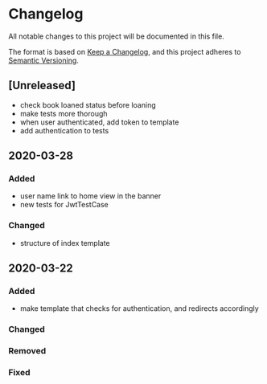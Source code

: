 # Changelog
All notable changes to this project will be documented in this file.

The format is based on [Keep a Changelog](https://keepachangelog.com/en/1.0.0/),
and this project adheres to [Semantic Versioning](https://semver.org/spec/v2.0.0.html).

## [Unreleased]
- check book loaned status before loaning
- make tests more thorough
- when user authenticated, add token to template
- add authentication to tests


## 2020-03-28
### Added
- user name link to home view in the banner
- new tests for JwtTestCase

### Changed
- structure of index template

## 2020-03-22
### Added
- make template that checks for authentication, and redirects accordingly

### Changed

### Removed

### Fixed






